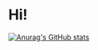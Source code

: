 # Hi!
[![Anurag's GitHub stats](https://github-readme-stats.vercel.app/api?username=sryu1&show_icons=true&theme=algolia&private=true)](https://github.com/anuraghazra/github-readme-stats)
